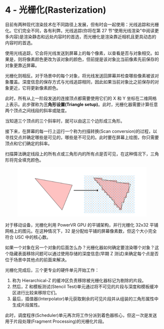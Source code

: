 # 4 - 光栅化(Rasterization)

目前有两种现代渲染技术在不同路径上发展，但有时会一起使用：光线追踪和光栅化。它们完全不同，各有利弊。光线追踪(你将在第 27 节“使用光线渲染”中阅读更多内容)是渲染静态和远处内容时的首选，而光栅化是渲染靠近相机且更具动态的内容时的首选。

使用光线追踪，它会将光线发送到屏幕上的每个像素，以查看是否与对象相交。如果是，则将像素颜色更改为该对象的颜色，但前提是该对象比当前像素先前保存的对象更靠近屏幕。

光栅化则相反。对于场景中的每个对象，将光线发送回屏幕并检查哪些像素被该对象覆盖。深度信息的保存方式与光线追踪相同，因此如果当前对象比之前保存的对象更近，它将更新像素颜色。

此时，所有从上一阶段发送的连接顶点都需要使用它们的 X 和 Y 坐标在二维网格上表示。此步骤称为**三角形设置(Triangle setup)**。此时，光栅化器需要计算任意两个顶点之间线段的斜率或陡度。

当知道三个顶点的三个斜率时，就可以由这三个边形成三角形。

接下来，在屏幕的每一行上运行一个称为扫描转换(Scan conversion)的过程，以寻找交点并确定哪些是可见的，哪些是不可见的。此时要在屏幕上绘图，你只需要顶点和它们确定的斜率。

扫描算法确定线段上的所有点或三角形内的所有点是否可见，在这种情况下，三角形将完全填充颜色。

<figure><img src="../../../.gitbook/assets/1_3_rasterization.png" alt=""><figcaption></figcaption></figure>

对于移动设备，光栅化利用 PowerVR GPU 的平铺架构，并行光栅化 32x32 平铺网格上的图元。在这种情况下，32 是分配给平铺的屏幕像素数，但这个大小完全符合 USC 中的核心数。

如果一个对象在另一个对象的后面怎么办？光栅化器如何确定要渲染哪个对象？这个隐藏表面移除问题可以通过使用存储的深度信息(早期 Z 测试)来确定每个点是否位于场景中其他点的前面来解决。

光栅化完成后，三个更专业的硬件单元开始工作：

1. 称为 Hierarchical-Z 的缓冲区负责移除被光栅化器标记为剔除的片段。
2. 然后，Z 和模板测试(Stencil Test)单元通过将不可见的片段与深度和模板缓冲区进行比较来移除它们。
3. 最后，插值器(Interpolator)单元获取剩余的可见片段并从组装的三角形属性中生成片段属性。

此时，调度程序(Scheduler)单元再次将工作分派到着色器核心，但这一次是发送用于片段处理(Fragment Processing)的光栅化片段。
